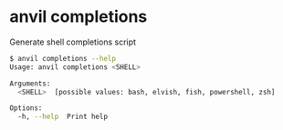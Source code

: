 # anvil completions

Generate shell completions script

```bash
$ anvil completions --help
Usage: anvil completions <SHELL>

Arguments:
  <SHELL>  [possible values: bash, elvish, fish, powershell, zsh]

Options:
  -h, --help  Print help
```